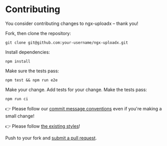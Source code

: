 # Contributing

You consider contributing changes to ngx-uploadx – thank you!

Fork, then clone the repository:

    git clone git@github.com:your-username/ngx-uploadx.git

Install dependencies:

    npm install

Make sure the tests pass:

    npm test && npm run e2e

Make your change. Add tests for your change. Make the tests pass:

    npm run ci

👉 Please follow our [commit message conventions][commit] even if you're making a small change!

👉 Please follow [the existing styles][style]!

Push to your fork and [submit a pull request][pr].

[style]: ./prettier.config.js
[commit]: https://www.conventionalcommits.org/en/v1.0.0-beta.2/
[pr]: https://github.com/kukhariev/ngx-uploadx/compare/
